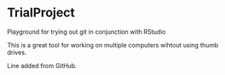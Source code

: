 # TrialProject
Playground for trying out git in conjunction with RStudio

This is a great tool for working on multiple computers wihtout using thumb drives.

Line added from GitHub.
